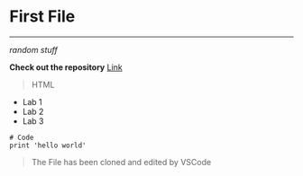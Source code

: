 # First File
***
*random stuff*

**Check out the repository** [Link](https://shreykumar18.github.io/cse15l-lab-reports/)

> HTML

* Lab 1
* Lab 2
* Lab 3

```
# Code
print 'hello world'
```

> The File has been cloned and edited by VSCode



